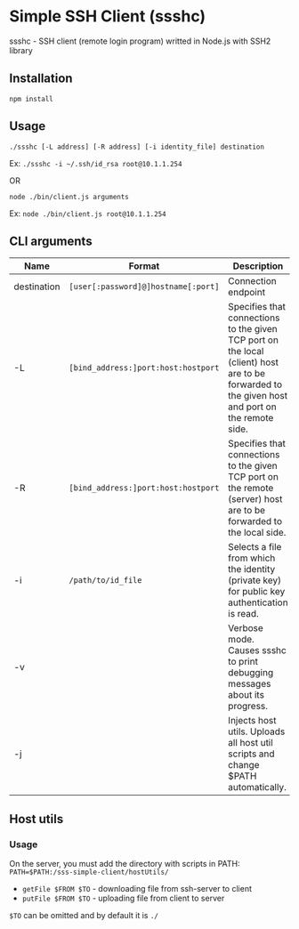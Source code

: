 # Simple SSH Client (ssshc)

ssshc - SSH client (remote login program) writted in Node.js with SSH2 library

## Installation

`npm install`

## Usage

`./ssshc [-L address] [-R address] [-i identity_file] destination`

Ex: `./ssshc -i ~/.ssh/id_rsa root@10.1.1.254`

OR

`node ./bin/client.js arguments`

Ex: `node ./bin/client.js root@10.1.1.254`


## CLI arguments
Name | Format | Description
-----|--------|------------
destination|`[user[:password]@]hostname[:port]`|Connection endpoint
-L|`[bind_address:]port:host:hostport`|Specifies that connections to the given TCP port on the local (client) host are to be forwarded to the given host and port on the remote side.
-R|`[bind_address:]port:host:hostport`|Specifies that connections to the given TCP port on the remote (server) host are to be forwarded to the local side.
-i|`/path/to/id_file`|Selects a file from which the identity (private key) for public key authentication is read.
-v||Verbose mode. Causes ssshc to print debugging messages about its progress.  
-j||Injects host utils. Uploads all host util scripts and change $PATH automatically.

## Host utils

### Usage

On the server, you must add the directory with scripts in PATH: `PATH=$PATH:/sss-simple-client/hostUtils/`

* `getFile $FROM $TO` - downloading file from ssh-server to client
* `putFile $FROM $TO` - uploading file from client to server

`$TO` can be omitted and by default it is `./`
